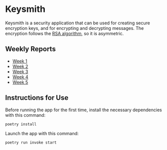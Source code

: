 # Keysmith

Keysmith is a security application that can be used for creating secure encryption keys, and for encrypting and decrypting messages.
The encryption follows the [RSA algorithm](https://en.wikipedia.org/wiki/RSA_(cryptosystem)), so it is asymmetric.

## Weekly Reports

* [Week 1](https://github.com/SiniCode/keysmith/blob/main/documentation/weekly_report_1.md)
* [Week 2](https://github.com/SiniCode/keysmith/blob/main/documentation/weekly_report_2.md)
* [Week 3](https://github.com/SiniCode/keysmith/blob/main/documentation/weekly_report_3.md)
* [Week 4](https://github.com/SiniCode/keysmith/blob/main/documentation/weekly_report_4.md)
* [Week 5](https://github.com/SiniCode/keysmith/blob/main/documentation/weekly_report_5.md)

## Instructions for Use

Before running the app for the first time, install the necessary dependencies with this command:

```bash
poetry install
```

Launch the app with this command:

```bash
poetry run invoke start
```
